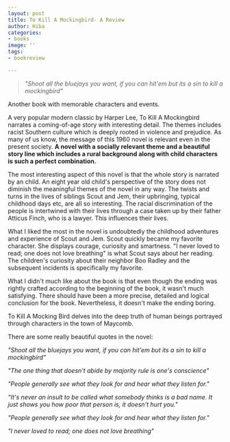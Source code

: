 ```yaml
---
layout: post
title: To Kill A Mockingbird- A Review
author: Hiba
categories:
- books
image: ''
tags:
- bookreview

---
```

> _"Shoot all the bluejays you want, if you can hit'em but its a sin to kill a mockingbird"_

Another book with memorable characters and events.

A very popular modern classic by Harper Lee, To Kill A Mockingbird narrates a coming-of-age story with interesting detail. The themes includes racist Southern culture which is deeply rooted in violence and prejudice. As many of us know, the message of this 1960 novel is relevant even in the present society. **A novel with a socially relevant theme and a beautiful story line which includes a rural background along with child characters is such a perfect combination.**

The most interesting aspect of this novel is that the whole story is narrated by an child. An eight year old child's perspective of the story does not diminish the meaningful themes of the novel in any way. The twists and turns in the lives of siblings Scout and Jem, their upbringing, typical childhood days etc, are all so interesting. The racial discrimination of the people is intertwined with their lives through a case taken up by their father Atticus Finch, who is a lawyer. This influences their lives.

What I liked the most in the novel is undoubtedly the childhood adventures and experience of Scout and Jem. Scout quickly became my favorite character. She displays courage, curiosity and smartness. "I never loved to read; one does not love breathing" is what Scout says about her reading. The children's curiosity about their neighbor Boo Radley and the subsequent incidents is specifically my favorite.

What I didn't much like about the book is that even though the ending was rightly crafted according to the beginning of the book, it wasn't much satisfying. There should have been a more precise, detailed and logical conclusion for the book. Nevertheless, it doesn't make the ending boring. 

To Kill A Mocking Bird delves into the deep truth of human beings portrayed through characters in the town of Maycomb.

There are some really beautiful quotes in the novel:

_"Shoot all the bluejays you want, if you can hit'em but its a sin to kill a mockingbird"_

_"The one thing that doesn't abide by majority rule is one's conscience"_

_"People generally see what they look for and hear what they listen for."_

_"It's never an insult to be called what somebody thinks is a bad name. It just shows you how poor that person is, it doesn't hurt you."_

_"People generally see what they look for and hear what they listen for."_

_"I never loved to read; one does not love breathing"_